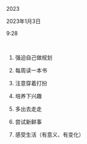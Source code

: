 2023

2023年1月3日

9:28

 

1.  强迫自己做规划

2.  每周读一本书

3.  注意穿着打扮

4.  培养下兴趣

5.  多出去走走

6.  尝试新鲜事

7.  感受生活（有意义、有变化）
